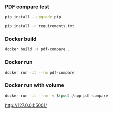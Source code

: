 ### PDF compare test

```bash
pip install --upgrade pip
```

```bash
pip install -r requirements.txt
```

### Docker build

```bash
docker build -t pdf-compare .
```

### Docker run

```bash
docker run -it --rm pdf-compare
```

### Docker run with volume

```bash
docker run -it --rm -v $(pwd):/app pdf-compare
```


http://127.0.0.1:5001/
